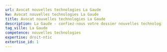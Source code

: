 ```yaml
---
url: Avocat nouvelles technologies La Gaude
kw: Avocat nouvelles technologies La Gaude
title: Avocat nouvelles technologies La Gaude
description: La Gaude - confiez-nous votre dossier nouvelles technologies
tag_ville: La Gaude
competence: nouvelles technologies
expertise: droit-ntic
extertise_id: 1
---
```


